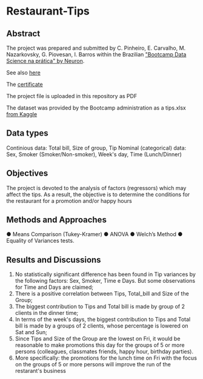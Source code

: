 # Restaurant-Tips

## Abstract
The project was prepared and submitted by C. Pinheiro, E. Carvalho, M. Nazarkovsky, G. Piovesan, I. Barros within the Brazilian ["Bootcamp Data Science na prática" by Neuron](https://www.facebook.com/neuronDSAI/photos/a.1924971354499031/2664668797195946/?type=3&amp;eid=ARCBaznRnMGbE-iFheLbf7HyZpHcxpz7vT-F8J9Yl9_BrqHtwnjLsmdbyaE4l4nbEJKXWdg2aLyGuj7B&amp;ifg=1). 

See also [here](https://user-images.githubusercontent.com/63872579/107982816-76e4f180-6fa3-11eb-9ce9-e1abadab44ec.png)

The [certificate](https://user-images.githubusercontent.com/63872579/108005546-c34a2480-6fd7-11eb-9402-421104deb356.jpg)

The project file is uploaded in this repository as PDF

The dataset was provided by the Bootcamp administration as a tips.xlsx [from Kaggle](https://www.kaggle.com/jsphyg/tipping)

## Data types
Continious data: Total bill, Size of group, Tip 
Nominal (categorical) data: Sex, Smoker (Smoker/Non-smoker), Week's day, Time (Lunch/Dinner)

## Objectives
The project is devoted to the analysis of factors (regressors) which may affect the tips. As a result, the objective is to determine the conditions for the restaurant for a promotion and/or happy hours  

## Methods and Approaches
● Means Comparison (Tukey-Kramer)
● ANOVA
● Welch’s Method
● Equality of Variances tests.

## Results and Discussions
1. No statistically significant difference has been found in Tip variances by the following factors: Sex, Smoker, Time e Days. But some observations for Time and Days are claimed;
2. There is a positive correlation between Tips, Total_bill and Size of the Group;
3. The biggest contribution to Tips and Total bill is made by group of 2 clients in the dinner time;
4. In terms of the week's days, the biggest contribution to Tips and Total bill is made by a groups of 2 clients, whose percentage is lowered on Sat and Sun;
5. Since Tips and Size of the Group are the lowest on Fri, it would be reasonable to make promotions this day for the groups of 5 or more persons (colleagues, classmates friends, happy hour, birthday parties).
6. More specifically: the promotions for the lunch time on Fri with the focus on the groups of 5 or more persons will improve the run of the restarant's business 
